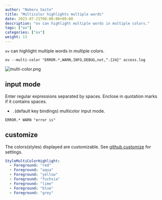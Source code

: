 ```yaml
---
author: "Noboru Saito"
title: "Multicolor highlights multiple words"
date: 2023-07-21T06:00:00+09:00
description: "ov can highlight multiple words in multiple colors."
tags: ["ov"]
categories: ["ov"]
weight: 13
---
```


`ov` can highlight multiple words in multiple colors.

```console
ov --multi-color "ERROR.*,WARN,INFO,DEBUG,not,^.{24}" access.log
```

![multi-color.png](/ov/multi-color.png)

## input mode

Enter regular expressions separated by spaces.
Enclose in quotation marks if it contains spaces.

* `.`(default key bindings) multicolor input mode.

```text
ERROR.* WARN "error is"
```

## customize

The colors(styles) displayed are customizable.
See [github customize](https://github.com/noborus/ov#6-customize) for settings.

```yaml
StyleMultiColorHighlight:
  - Foreground: "red"
  - Foreground: "aqua"
  - Foreground: "yellow"
  - Foreground: "fuchsia"
  - Foreground: "lime"
  - Foreground: "blue"
  - Foreground: "grey"
```
